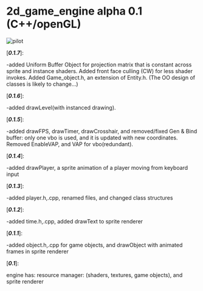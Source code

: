 # 2d_game_engine alpha 0.1 (C++/openGL)

![pilot](https://user-images.githubusercontent.com/73267302/156921526-8f22d599-cefb-473f-b003-c8aba987a110.png)

[___0.1.7___]:

  -added Uniform Buffer Object for projection matrix that is constant across sprite and instance shaders. Added front face culling (CW) for less shader invokes. Added Game_object.h, an extension of Entity.h. (The OO design of classes is likely to change...)

[___0.1.6___]:

  -added drawLevel(with instanced drawing).

[___0.1.5___]:

  -added drawFPS, drawTimer, drawCrosshair, and removed/fixed Gen & Bind buffer: only one vbo is used, and it is updated with new coordinates. Removed EnableVAP, and VAP for vbo(redundant).

[___0.1.4___]:

  -added drawPlayer, a sprite animation of a player moving from keyboard input

[___0.1.3___]:

  -added player.h,.cpp, renamed files, and changed class structures

[___0.1.2___]:

  -added time.h,.cpp, added drawText to sprite renderer

[___0.1.1___]:

  -added object.h,.cpp for game objects, and drawObject with animated frames in sprite renderer

[___0.1___]:

engine has:
  resource manager: (shaders, textures, game objects),
  and sprite renderer
